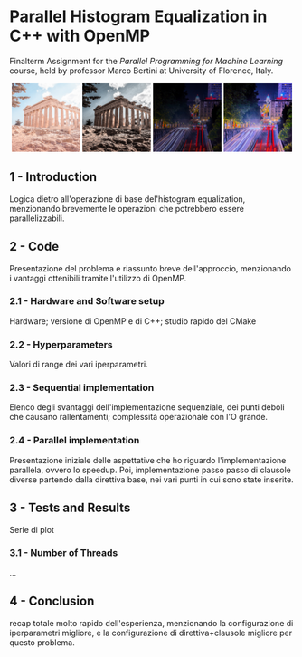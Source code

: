 # Parallel Histogram Equalization in C++ with OpenMP

Finalterm Assignment for the *Parallel Programming for Machine Learning* course, held by professor Marco Bertini at University of Florence, Italy.

<p float="left", align="center">
  <img src="https://github.com/giovancombo/ParallelHistogramEqualizer/blob/main/images/data/1024_2_oe.jpg" width="24%" />
  <img src="https://github.com/giovancombo/ParallelHistogramEqualizer/blob/main/images/output/rgb/1024-2-oe.jpg" width="24%" />
  <img src="https://github.com/giovancombo/ParallelHistogramEqualizer/blob/main/images/data/1024_2_ue.jpg" width="24%" />
  <img src="https://github.com/giovancombo/ParallelHistogramEqualizer/blob/main/images/output/rgb/1024-2-ue.jpg" width="24%" />
</p>

## 1 - Introduction
Logica dietro all'operazione di base del'histogram equalization, menzionando brevemente le operazioni che potrebbero essere parallelizzabili.

## 2 - Code
Presentazione del problema e riassunto breve dell'approccio, menzionando i vantaggi ottenibili tramite l'utilizzo di OpenMP.

### 2.1 - Hardware and Software setup
Hardware; versione di OpenMP e di C++; studio rapido del CMake

### 2.2 - Hyperparameters
Valori di range dei vari iperparametri.

### 2.3 - Sequential implementation
Elenco degli svantaggi dell'implementazione sequenziale, dei punti deboli che causano rallentamenti; complessità operazionale con l'O grande.

### 2.4 - Parallel implementation
Presentazione iniziale delle aspettative che ho riguardo l'implementazione parallela, ovvero lo speedup.
Poi, implementazione passo passo di clausole diverse partendo dalla direttiva base, nei vari punti in cui sono state inserite.

## 3 - Tests and Results
Serie di plot

### 3.1 - Number of Threads

...

## 4 - Conclusion
recap totale molto rapido dell'esperienza, menzionando la configurazione di iperparametri migliore, e la configurazione di direttiva+clausole migliore per questo problema.
